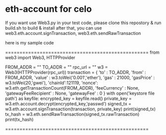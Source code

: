 # eth-account for celo


If you want use Web3.py in your test code,
please clone this repostory & run build.sh to build & install
after that, you can use web3.eth.account.signTransaction, web3.eth.sendRawTransaction

here is my sample code

==================================================
from web3 import Web3, HTTPProvider

FROM_ADDR = ""
TO_ADDR = ""
rpc_url = ""
w3 = Web3(HTTPProvider(rpc_url))
transaction = {
        'to' : TO_ADDR,
        'from' : FROM_ADDR,
        'value' : w3.toWei('0.001','ether'),
        'gas' : 21000,
        'gasPrice' : w3.toWei(20,'gwei'),
        'chainId':121119,
        'nonce': w3.eth.getTransactionCount(FROM_ADDR),
        'feeCurrency' : None,
        'gatewayFeeRecipient' : None,
        'gatewayFee' : 0
        }
with open('keystore file path') as keyfile:
    encrypted_key = keyfile.read()
    private_key = w3.eth.account.decrypt(encrypted_key,'passwd')
    signed_tx = w3.eth.account.signTransaction(transaction, private_key)
    print(signed_tx)
    tx_hash = w3.eth.sendRawTransaction(signed_tx.rawTransaction)
    print(tx_hash)

==================================================
